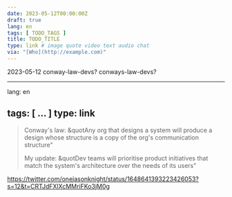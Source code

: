 ```yaml
---
date: 2023-05-12T00:00:00Z
draft: true
lang: en
tags: [ TODO_TAGS ]
title: TODO_TITLE
type: link # image quote video text audio chat
via: "[Who](http://example.com)"
---
```

2023-05-12 conway-law-devs? conways-law-devs?


---
lang: en

tags: [ ... ]
type: link
---


> Conway's law: &quotAny org that designs a system will produce a design whose structure is a copy of the org's communication structure"
>
> My update: &quotDev teams will prioritise product initiatives that match the system's architecture over the needs of its users"


<https://twitter.com/onejasonknight/status/1648641393223426053?s=12&t=CRTJdFXlXcMMriFKo3jM0g>

